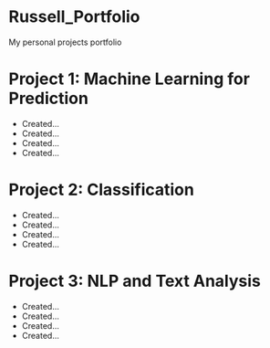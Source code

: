 # Russell_Portfolio
My personal projects portfolio

# Project 1: Machine Learning for Prediction
* Created...
* Created...
* Created...
* Created...

# Project 2: Classification
* Created...
* Created...
* Created...
* Created...

# Project 3: NLP and Text Analysis
* Created...
* Created...
* Created...
* Created...
